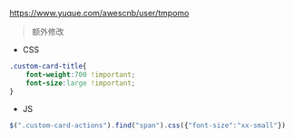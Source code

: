 https://www.yuque.com/awescnb/user/tmpomo


> 额外修改
- CSS
```css
.custom-card-title{
    font-weight:700 !important;
    font-size:large !important;
}
```

- JS
```js
$(".custom-card-actions").find("span").css({"font-size":"xx-small"})
```